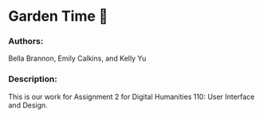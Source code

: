 # Garden Time 🌷
### Authors:
Bella Brannon, Emily Calkins, and Kelly Yu
### Description:
This is our work for Assignment 2 for Digital Humanities 110: User Interface and Design.
